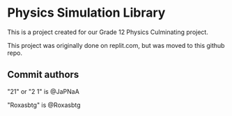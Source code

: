 # Physics Simulation Library

This is a project created for our Grade 12 Physics Culminating project.

This project was originally done on replit.com, but was moved to this github repo.

## Commit authors

"21" or "2 1" is @JaPNaA

"Roxasbtg" is @Roxasbtg

